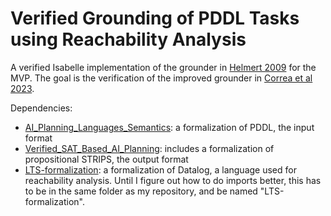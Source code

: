 # Verified Grounding of PDDL Tasks using Reachability Analysis
A verified Isabelle implementation of the grounder in [Helmert 2009](https://www.sciencedirect.com/science/article/pii/S0004370208001926) for the MVP. The goal is the verification of the improved grounder in [Correa et al 2023](https://ai.dmi.unibas.ch/papers/correa-et-al-icaps2023.pdf).

Dependencies:
- [AI_Planning_Languages_Semantics](https://www.isa-afp.org/entries/AI_Planning_Languages_Semantics.html): a formalization of PDDL, the input format
 - [Verified_SAT_Based_AI_Planning](https://www.isa-afp.org/entries/Verified_SAT_Based_AI_Planning.html): includes a formalization of propositional STRIPS, the output format
 - [LTS-formalization](https://github.com/anderssch/LTS-formalization): a formalization of Datalog, a language used for reachability analysis. Until I figure out how to do imports better, this has to be in the same folder as my repository, and be named "LTS-formalization".
